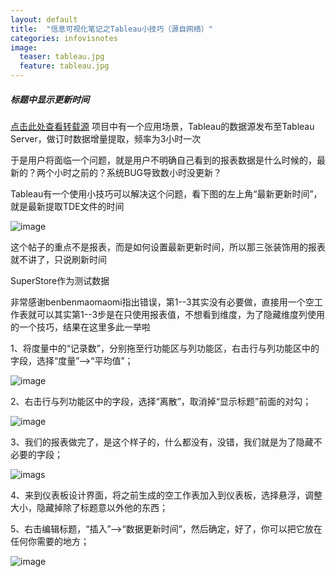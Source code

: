 ```yaml
---
layout: default
title:  "信息可视化笔记之Tableau小技巧（源自网络）"
categories: infovisnotes
image:
  teaser: tableau.jpg
  feature: tableau.jpg
---
```

##### 标题中显示更新时间
[点击此处查看转载源](http://blog.sina.com.cn/s/blog_139c13a6a0102vnn2.html)
项目中有一个应用场景，Tableau的数据源发布至Tableau Server，做订时数据增量提取，频率为3小时一次

于是用户将面临一个问题，就是用户不明确自己看到的报表数据是什么时候的，最新的？两个小时之前的？系统BUG导致数小时没更新？

Tableau有一个使用小技巧可以解决这个问题，看下图的左上角“最新更新时间”，就是最新提取TDE文件的时间

![image](https://i.loli.net/2018/01/12/5a58d0b5078cc.png)

这个帖子的重点不是报表，而是如何设置最新更新时间，所以那三张装饰用的报表就不讲了，只说刷新时间

SuperStore作为测试数据

非常感谢benbenmaomaomi指出错误，第1--3其实没有必要做，直接用一个空工作表就可以其实第1--3步是在只使用报表值，不想看到维度，为了隐藏维度列使用的一个技巧，结果在这里多此一举啦

1、将度量中的“记录数”，分别拖至行功能区与列功能区，右击行与列功能区中的字段，选择“度量”-->“平均值”；

![image](https://i.loli.net/2018/01/12/5a58d0b47165c.png)

2、右击行与列功能区中的字段，选择“离散”，取消掉“显示标题”前面的对勾；

![image](https://i.loli.net/2018/01/12/5a58d0b461945.png)

3、我们的报表做完了，是这个样子的，什么都没有，没错，我们就是为了隐藏不必要的字段；

![imags](https://i.loli.net/2018/01/12/5a58d0b41ce90.png)


4、来到仪表板设计界面，将之前生成的空工作表加入到仪表板，选择悬浮，调整大小，隐藏掉除了标题意以外他的东西；

5、右击编辑标题，“插入”-->“数据更新时间”，然后确定，好了，你可以把它放在任何你需要的地方；

![image](https://i.loli.net/2018/01/12/5a58d28c911f6.png)


